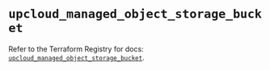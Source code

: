 # `upcloud_managed_object_storage_bucket`

Refer to the Terraform Registry for docs: [`upcloud_managed_object_storage_bucket`](https://registry.terraform.io/providers/upcloudltd/upcloud/5.17.0/docs/resources/managed_object_storage_bucket).
